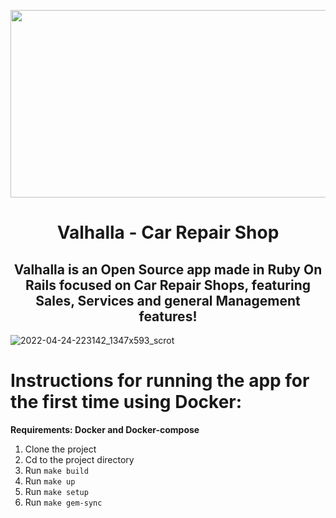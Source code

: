 <p align='center'>
<img src="https://user-images.githubusercontent.com/78284549/160327748-a3fe942b-102e-4fee-9bce-b4280d6bb936.png" width="600" height="300">
</p>
<h1 align='center'> Valhalla - Car Repair Shop </h1>


<h2 align='center'> Valhalla is an Open Source app made in Ruby On Rails focused on Car Repair Shops, featuring Sales, Services and general Management features! </h2>

![2022-04-24-223142_1347x593_scrot](https://user-images.githubusercontent.com/78284549/165006661-9622c640-8ebc-40d1-9b7e-096500329745.png)


<h1> Instructions for running the app for the first time using Docker: </h1>
<strong align='center'> Requirements: Docker and Docker-compose </strong>

1. Clone the project
2. Cd to the project directory
3. Run `make build` 
4. Run `make up` 
5. Run `make setup`
6. Run `make gem-sync`




